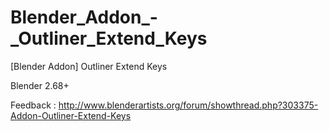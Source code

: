 Blender_Addon_-_Outliner_Extend_Keys
====================================

[Blender Addon] Outliner Extend Keys

Blender 2.68+

Feedback : http://www.blenderartists.org/forum/showthread.php?303375-Addon-Outliner-Extend-Keys
